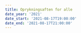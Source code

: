 ```yaml
---
title: Oprykningsaften for alle
date_year: '2021'
date_start: '2021-08-17T19:00:00'
date_end: '2021-08-17T21:00:00'
---
```


